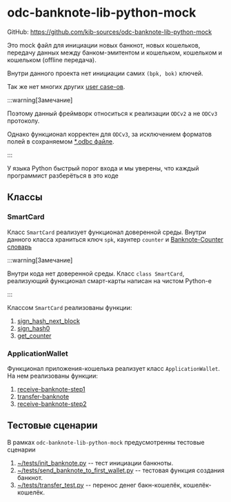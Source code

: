 
# odc-banknote-lib-python-mock

GitHub: https://github.com/kib-sources/odc-banknote-lib-python-mock

Это mock файл
для инициации новых банкнот, 
новых кошельков,
передачу данных между банком-эмитентом и кошельком,
кошельком и кошельком (offline передача).

Внутри данного проекта 
нет инициации самих `(bpk, bok)`
ключей.

Так же нет многих других
[user case-ов](../02-potential/05-user-cases/index.md).


:::warning[Замечание]

Поэтому данный фреймворк относиться к реализации
`ODCv2` а не `ODCv3` протоколу.

Однако функционал корректен для `ODCv3`,
за исключением форматов полей в сохраняемом
[*.odbc файле](../04-banknote/odbc-file.md).

:::

У языка Python
быстрый порог входа и мы уверены, что 
каждый программист разберёться в это коде

## Классы


### SmartCard

Класс `SmartCard`
реализует функционал доверенной среды.
Внутри данного класса
храниться ключ 
`spk`, каунтер `counter` и 
[Banknote-Counter словарь](../03-architecture/wallet/banknote-counter-dict.md)

:::warning[Замечание]

Внутри кода нет доверенной среды.
Класс `class SmartCard`, 
реализующий функционал смарт-карты
написан на чистом Python-е

:::

Классом `SmartCard`
реализованы функции:
1. [sign_hash_next_block](../07-functions/sign-hash-next-block.md)
1. [sign_hash0](../07-functions/sign-hash.md)
1. [get_counter](../07-functions/get-counter.md)

### ApplicationWallet

Функционал приложения-кошелька
реализует класс `ApplicationWallet`.
На нем реализованы
функции:
1. [receive-banknote-step1](../07-functions/receive-banknote-step1.md)
1. [transfer-banknote](../07-functions/transfer-banknote.md)
1. [receive-banknote-step2](../07-functions/receive-banknote-step2.md)


## Тестовые сценарии

В рамках 
`odc-banknote-lib-python-mock`
предусмотренны тестовые сценарии

1. [~/tests/init_banknote.py](https://github.com/kib-sources/odc-banknote-lib-python-mock/blob/master/tests/init_banknote.py) -- тест инициации банкноты.
2. [~/tests/send_banknote_to_first_wallet.py](https://github.com/kib-sources/odc-banknote-lib-python-mock/blob/master/tests/init_wallets.py) -- тестовая функция создания банкнот.
3. [~/tests/transfer_test.py](https://github.com/kib-sources/odc-banknote-lib-python-mock/blob/master/tests/transfer_test.py) -- перенос денег бакн-кошелёк, кошелёк-кошелёк.
